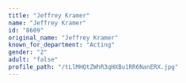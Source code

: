 ```yaml
---
title: "Jeffrey Kramer"
name: "Jeffrey Kramer"
id: "8609"
original_name: "Jeffrey Kramer"
known_for_department: "Acting"
gender: "2"
adult: "false"
profile_path: "/tLlMHQtZWhR3qHXBu1RR6NanERX.jpg"
---
```

